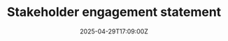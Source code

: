 ---
title: Stakeholder engagement statement
linkTitle: Stakeholder engagement statement
date: '2025-04-29T17:09:00Z'
weight: 1
description: Green Orbit Digital emphasizes transparent communication, active listening,
  and collaborative partnerships in stakeholder engagement, focusing on sustainable
  practices in the space industry while committing to continuous improvement through
  feedback and accountability measures.
draft: false
ref: stakeholder-engagement-statement
---